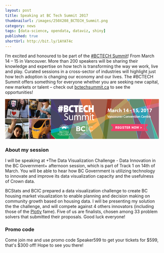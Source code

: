 ```yaml
---
layout: post
title: Speaking at BC Tech Summit 2017
thumbnailurl: /images/250X208_BCTECH_Summit.png
category: news
tags: [data-science, opendata, dataviz, shiny]
published: true
shortUrl: http://bit.ly/1AYAT4c
---
```



I’m excited and honoured to be part of the [#BCTECH Summit](http://bctechsummit.ca/speakers/sasa-bogdanovic/)! 
From March 14 – 15 in Vancouver. More than 200 speakers will be sharing their knowledge and expertise on how tech 
is transforming the way we work, live and play. Curated sessions in 
a cross-sector of industries will highlight just how tech adoption is 
changing our economy and our lives.  The #BCTECH Summit offers something 
for everyone whether you are seeking new capital, new markets or talent – check out 
[bctechsummit.ca](http://bctechsummit.ca) to see the opportunities! 

![BC Tech Summit 2017](/images/756x195_BCTECH_Summit.png "BC TEch Summit 2017")

### About my session
I will be speaking at +The Data Visualization Challenge - Data Innovation in the BC Government+
afternoon session, which is part of Track 1 on 14th of March.
You will be able to hear how BC Government is utilizing technology to innovate and improve its 
data visualization capacity and the usefulness of Crown data.

BCStats and BCIC prepared a data visualization challenge to create BC housing market visualization 
to enable planning and decision making on community growth based on housing data.
I will be presenting my solution the the challenge, and will compete against 4 others 
innovators (including those of the [Plotly](https://plot.ly/) fame). Five of us are finalists,
chosen among 33 problem solvers that submitted their proposals. Good luck everyone!

### Promo code
Come join me and use promo code Speaker599 to get your tickets for $599, that's $300 off!
Hope to see you there!



